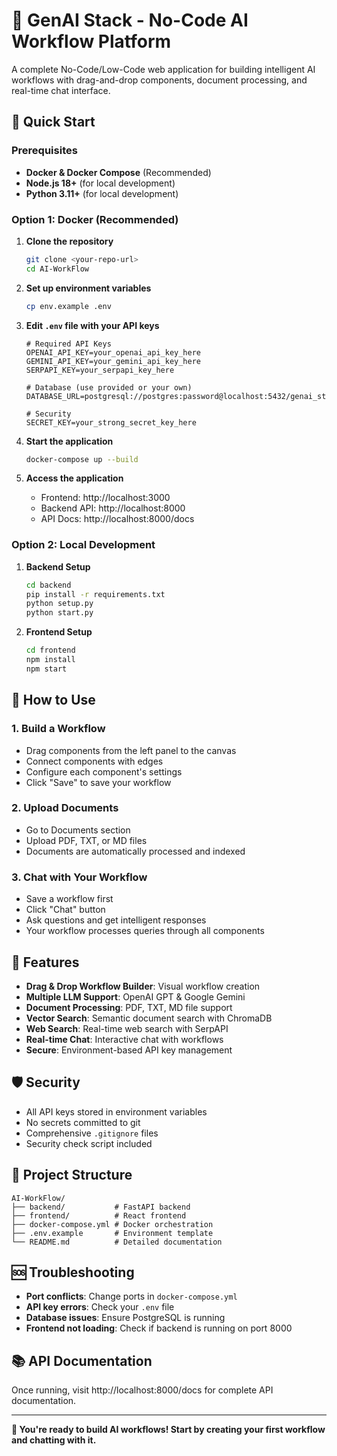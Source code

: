 # 🎉 GenAI Stack - No-Code AI Workflow Platform

A complete No-Code/Low-Code web application for building intelligent AI workflows with drag-and-drop components, document processing, and real-time chat interface.

## 🚀 Quick Start

### Prerequisites
- **Docker & Docker Compose** (Recommended)
- **Node.js 18+** (for local development)
- **Python 3.11+** (for local development)

### Option 1: Docker (Recommended)

1. **Clone the repository**
   ```bash
   git clone <your-repo-url>
   cd AI-WorkFlow
   ```

2. **Set up environment variables**
   ```bash
   cp env.example .env
   ```

3. **Edit `.env` file with your API keys**
   ```env
   # Required API Keys
   OPENAI_API_KEY=your_openai_api_key_here
   GEMINI_API_KEY=your_gemini_api_key_here
   SERPAPI_KEY=your_serpapi_key_here
   
   # Database (use provided or your own)
   DATABASE_URL=postgresql://postgres:password@localhost:5432/genai_stack
   
   # Security
   SECRET_KEY=your_strong_secret_key_here
   ```

4. **Start the application**
   ```bash
   docker-compose up --build
   ```

5. **Access the application**
   - Frontend: http://localhost:3000
   - Backend API: http://localhost:8000
   - API Docs: http://localhost:8000/docs

### Option 2: Local Development

1. **Backend Setup**
   ```bash
   cd backend
   pip install -r requirements.txt
   python setup.py
   python start.py
   ```

2. **Frontend Setup**
   ```bash
   cd frontend
   npm install
   npm start
   ```

## 🎯 How to Use

### 1. **Build a Workflow**
- Drag components from the left panel to the canvas
- Connect components with edges
- Configure each component's settings
- Click "Save" to save your workflow

### 2. **Upload Documents**
- Go to Documents section
- Upload PDF, TXT, or MD files
- Documents are automatically processed and indexed

### 3. **Chat with Your Workflow**
- Save a workflow first
- Click "Chat" button
- Ask questions and get intelligent responses
- Your workflow processes queries through all components

## 🔧 Features

- **Drag & Drop Workflow Builder**: Visual workflow creation
- **Multiple LLM Support**: OpenAI GPT & Google Gemini
- **Document Processing**: PDF, TXT, MD file support
- **Vector Search**: Semantic document search with ChromaDB
- **Web Search**: Real-time web search with SerpAPI
- **Real-time Chat**: Interactive chat with workflows
- **Secure**: Environment-based API key management

## 🛡️ Security

- All API keys stored in environment variables
- No secrets committed to git
- Comprehensive `.gitignore` files
- Security check script included

## 📁 Project Structure

```
AI-WorkFlow/
├── backend/           # FastAPI backend
├── frontend/          # React frontend
├── docker-compose.yml # Docker orchestration
├── .env.example       # Environment template
└── README.md          # Detailed documentation
```

## 🆘 Troubleshooting

- **Port conflicts**: Change ports in `docker-compose.yml`
- **API key errors**: Check your `.env` file
- **Database issues**: Ensure PostgreSQL is running
- **Frontend not loading**: Check if backend is running on port 8000

## 📚 API Documentation

Once running, visit http://localhost:8000/docs for complete API documentation.

---

**🎉 You're ready to build AI workflows! Start by creating your first workflow and chatting with it.**
